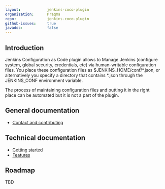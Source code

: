 ```yaml
---
layout:            jenkins-coco-plugin
organization:      Praqma
repo:              jenkins-coco-plugin
github-issues:     true
javadoc:           false
---
```


## Introduction
Jenkins Configuration as Code plugin allows to Manage Jenkins (configure system, global security, credentials, etc) via human-writable configuration files. You place these configuration files as $JENKINS_HOME/conf/\*.json, or alternatively you specify a directory that contains \*.json through the JENKINS_CONF environment variable.

The process of maintaining configuration files and putting it in the right place can be automated but it is not a part of the plugin.

## General documentation
  * [Contact and contributing](contact-and-contributing)

## Technical documentation
  * [Getting started](getting-started)
  * [Features](features)

## Roadmap
TBD
